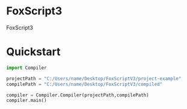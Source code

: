 # FoxScript3
FoxScript3

# Quickstart

```python
import Compiler

projectPath = "C:/Users/name/Desktop/FoxScriptV3/project-example"
compilePath = "C:/Users/name/Desktop/FoxScriptV3/compiled"

compiler = Compiler.Compiler(projectPath,compilePath)
compiler.main()
```
